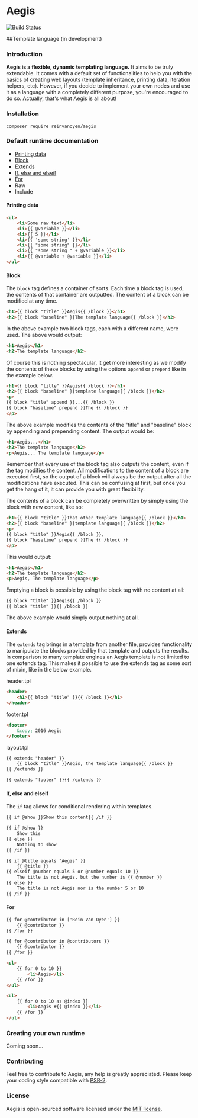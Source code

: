 # Aegis

[![Build Status](https://travis-ci.org/reinvanoyen/aegis.svg?branch=master)](https://travis-ci.org/reinvanoyen/aegis)

##Template language (in development)

### Introduction

**Aegis is a flexible, dynamic templating language.** It aims to 
be truly extendable. It comes with a default set of functionalities to help you with 
the basics of creating web layouts (template inheritance, printing data, iteration helpers, etc).
However, if you decide to implement your own nodes and use it as a language with a 
completely different purpose, you're encouraged to do so.
Actually, that's what Aegis is all about!

### Installation

```ssh
composer require reinvanoyen/aegis
```

### Default runtime documentation

* [Printing data](#printing-data)
* [Block](#block)
* [Extends](#extends)
* [If, else and elseif](#if-else-and-elseif)
* [For](#for)
* Raw
* Include

#### Printing data

```html
<ul>
    <li>Some raw text</li>
    <li>{{ @variable }}</li>
    <li>{{ 5 }}</li>
    <li>{{ 'some string' }}</li>
    <li>{{ "some string" }}</li>
    <li>{{ "some string " + @variable }}</li>
    <li>{{ @variable + @variable }}</li>
</ul>
```

#### Block

The `block` tag defines a container of sorts. Each time a block tag is used, 
the contents of that container are outputted. The content of a block can 
be modified at any time.

```html
<h1>{{ block "title" }}Aegis{{ /block }}</h1>
<h2>{{ block "baseline" }}The template language{{ /block }}</h2>
```

In the above example two block tags, each with a different name, were used. The above would output:

```html
<h1>Aegis</h1>
<h2>The template language</h2>
```

Of course this is nothing spectacular, it get more interesting as we 
modify the contents of these blocks by using the options `append` or `prepend` like in the example below.

```html
<h1>{{ block "title" }}Aegis{{ /block }}</h1>
<h2>{{ block "baseline" }}template language{{ /block }}</h2>
<p>
{{ block "title" append }}...{{ /block }}
{{ block "baseline" prepend }}The {{ /block }}
</p>
```

The above example modifies the contents of the "title" and "baseline" block by appending and prepending content. The output would be:

```html
<h1>Aegis...</h1>
<h2>The template language</h2>
<p>Aegis... The template language</p>
```

Remember that every use of the block tag also outputs the content, even if the tag modifies the content. All modifications to the 
content of a block are executed first, so the output of a block will always be the output after all the modifications have executed.
This can be confusing at first, but once you get the hang of it, it can provide you with great flexibility.

The contents of a block can be completely overwritten by simply using the block with new content, like so:

```html
<h1>{{ block "title" }}That other template language{{ /block }}</h1>
<h2>{{ block "baseline" }}template language{{ /block }}</h2>
<p>
{{ block "title" }}Aegis{{ /block }}, 
{{ block "baseline" prepend }}The {{ /block }}
</p>
```

This would output:
```html
<h1>Aegis</h1>
<h2>The template language</h2>
<p>Aegis, The template language</p>
```

Emptying a block is possible by using the block tag with no content at all:
```html
{{ block "title" }}Aegis{{ /block }}
{{ block "title" }}{{ /block }}
```

The above example would simply output nothing at all.

#### Extends

The `extends` tag brings in a template from another file, provides 
functionality to manipulate the blocks provided by that template and outputs the results. In comparison to many template engines
an Aegis template is not limited to one extends tag. This makes it possible to use 
the extends tag as some sort of mixin, like in the below example.

header.tpl
```html
<header>
    <h1>{{ block "title" }}{{ /block }}</h1>
</header>
```

footer.tpl
```html
<footer>
    &copy; 2016 Aegis
</footer>
```

layout.tpl
```html
{{ extends "header" }}
    {{ block "title" }}Aegis, the template language{{ /block }}
{{ /extends }}

{{ extends "footer" }}{{ /extends }}
```

#### If, else and elseif

The `if` tag allows for conditional rendering within templates.

```html
{{ if @show }}Show this content{{ /if }}
```

```html
{{ if @show }}
    Show this
{{ else }}
    Nothing to show
{{ /if }}
```

```html
{{ if @title equals "Aegis" }}
    {{ @title }}
{{ elseif @number equals 5 or @number equals 10 }}
    The title is not Aegis, but the number is {{ @number }}
{{ else }}
    The title is not Aegis nor is the number 5 or 10
{{ /if }}
```

#### For

```html
{{ for @contributor in ['Rein Van Oyen'] }}
    {{ @contributor }}
{{ /for }}
```

```html
{{ for @contributor in @contributors }}
    {{ @contributor }}
{{ /for }}
```

```html
<ul>
    {{ for 0 to 10 }}
        <li>Aegis</li>
    {{ /for }}
</ul>
```

```html
<ul>
    {{ for 0 to 10 as @index }}
        <li>Aegis #{{ @index }}</li>
    {{ /for }}
</ul>
```

### Creating your own runtime

Coming soon...

### Contributing

Feel free to contribute to Aegis, any help is greatly appreciated. Please keep your coding style compatible with [PSR-2](http://www.php-fig.org/psr/psr-2/).

### License
Aegis is open-sourced software licensed under the [MIT license](http://opensource.org/licenses/MIT).